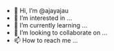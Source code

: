 - 👋 Hi, I’m @ajayajau
- 👀 I’m interested in ...
- 🌱 I’m currently learning ...
- 💞️ I’m looking to collaborate on ...
- 📫 How to reach me ...

<!---
ajayajau/ajayajau is a ✨ special ✨ repository because its `README.md` (this file) appears on your GitHub profile.
You can click the Preview link to take a look at your changes.
--->
